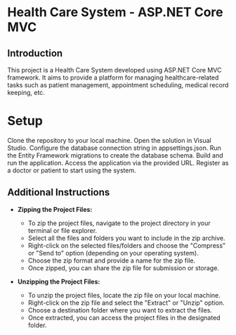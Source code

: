 # Health Care System - ASP.NET Core MVC

## Introduction
This project is a Health Care System developed using ASP.NET Core MVC framework. It aims to provide a platform for managing healthcare-related tasks such as patient management, appointment scheduling, medical record keeping, etc.

# Setup
Clone the repository to your local machine.
Open the solution in Visual Studio.
Configure the database connection string in appsettings.json.
Run the Entity Framework migrations to create the database schema.
Build and run the application.
Access the application via the provided URL.
Register as a doctor or patient to start using the system.

## Additional Instructions
- **Zipping the Project Files:**
  - To zip the project files, navigate to the project directory in your terminal or file explorer.
  - Select all the files and folders you want to include in the zip archive.
  - Right-click on the selected files/folders and choose the "Compress" or "Send to" option (depending on your operating system).
  - Choose the zip format and provide a name for the zip file.
  - Once zipped, you can share the zip file for submission or storage.

- **Unzipping the Project Files:**
  - To unzip the project files, locate the zip file on your local machine.
  - Right-click on the zip file and select the "Extract" or "Unzip" option.
  - Choose a destination folder where you want to extract the files.
  - Once extracted, you can access the project files in the designated folder.
